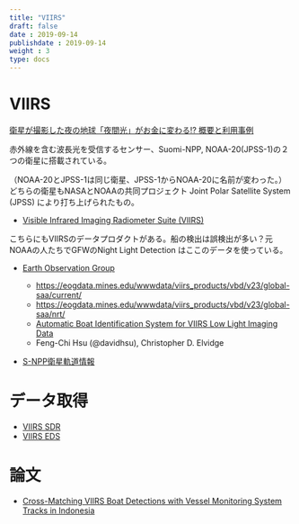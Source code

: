 ```yaml
---
title: "VIIRS"
draft: false
date : 2019-09-14
publishdate : 2019-09-14
weight : 3
type: docs
---
```



# VIIRS

[衛星が撮影した夜の地球「夜間光」がお金に変わる!? 概要と利用事例](https://sorabatake.jp/240/)

赤外線を含む波長光を受信するセンサー、Suomi-NPP, NOAA-20(JPSS-1)の２つの衛星に搭載されている。

（NOAA-20とJPSS-1は同じ衛星、JPSS-1からNOAA-20に名前が変わった。）どちらの衛星もNASAとNOAAの共同プロジェクト Joint Polar Satellite System (JPSS) により打ち上げられたもの。

 

- [Visible Infrared Imaging Radiometer Suite (VIIRS)](https://ncc.nesdis.noaa.gov/VIIRS/)

こちらにもVIIRSのデータプロダクトがある。船の検出は誤検出が多い？元NOAAの人たちでGFWのNight Light Detection はここのデータを使っている。

- [Earth Observation Group](https://payneinstitute.mines.edu/eog/)
  - https://eogdata.mines.edu/wwwdata/viirs_products/vbd/v23/global-saa/current/
  - https://eogdata.mines.edu/wwwdata/viirs_products/vbd/v23/global-saa/nrt/
  - [Automatic Boat Identification System for VIIRS Low Light Imaging Data](https://www.mdpi.com/2072-4292/7/3/3020)
  - Feng-Chi Hsu (@davidhsu), Christopher D. Elvidge 

- [S-NPP衛星軌道情報](http://www.ssec.wisc.edu/datacenter/npp/ASIA.html)


# データ取得

- [VIIRS SDR](https://www.bou.class.noaa.gov/saa/products/search?sub_id=0&datatype_family=VIIRS_SDR&submit.x=25&submit.y=3)
- [VIIRS EDS](https://www.bou.class.noaa.gov/saa/products/search?sub_id=0&datatype_family=VIIRS_EDR&submit.x=24&submit.y=11)




# 論文


- [Cross-Matching VIIRS Boat Detections with Vessel Monitoring System Tracks in Indonesia](https://www.mdpi.com/2072-4292/11/9/995)